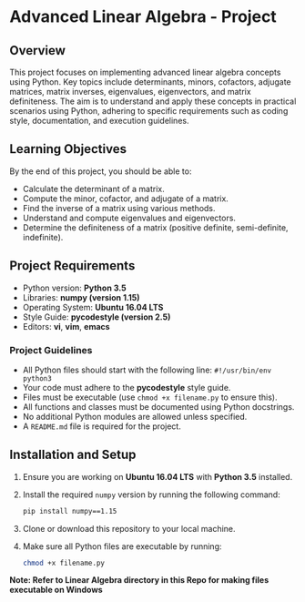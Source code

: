 # Advanced Linear Algebra - Project

## Overview

This project focuses on implementing advanced linear algebra concepts using Python. Key topics include determinants, minors, cofactors, adjugate matrices, matrix inverses, eigenvalues, eigenvectors, and matrix definiteness. The aim is to understand and apply these concepts in practical scenarios using Python, adhering to specific requirements such as coding style, documentation, and execution guidelines.

## Learning Objectives

By the end of this project, you should be able to:

- Calculate the determinant of a matrix.
- Compute the minor, cofactor, and adjugate of a matrix.
- Find the inverse of a matrix using various methods.
- Understand and compute eigenvalues and eigenvectors.
- Determine the definiteness of a matrix (positive definite, semi-definite, indefinite).

## Project Requirements

- Python version: **Python 3.5**
- Libraries: **numpy (version 1.15)**
- Operating System: **Ubuntu 16.04 LTS**
- Style Guide: **pycodestyle (version 2.5)**
- Editors: **vi**, **vim**, **emacs**

### Project Guidelines

- All Python files should start with the following line: `#!/usr/bin/env python3`
- Your code must adhere to the **pycodestyle** style guide.
- Files must be executable (use `chmod +x filename.py` to ensure this).
- All functions and classes must be documented using Python docstrings.
- No additional Python modules are allowed unless specified.
- A `README.md` file is required for the project.
  
## Installation and Setup

1. Ensure you are working on **Ubuntu 16.04 LTS** with **Python 3.5** installed.
2. Install the required `numpy` version by running the following command:
   ```bash
   pip install numpy==1.15
   ```
3. Clone or download this repository to your local machine.

4. Make sure all Python files are executable by running:
   ```bash
   chmod +x filename.py
   ```

**Note: Refer to Linear Algebra directory in this Repo for making files executable on Windows**
